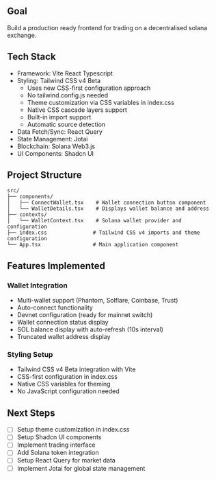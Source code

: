 ## Goal

Build a production ready frontend for trading on a decentralised solana exchange.

## Tech Stack

- Framework: Vite React Typescript
- Styling: Tailwind CSS v4 Beta
  - Uses new CSS-first configuration approach
  - No tailwind.config.js needed
  - Theme customization via CSS variables in index.css
  - Native CSS cascade layers support
  - Built-in import support
  - Automatic source detection
- Data Fetch/Sync: React Query
- State Management: Jotai
- Blockchain: Solana Web3.js
- UI Components: Shadcn UI

## Project Structure

```
src/
├── components/
│   ├── ConnectWallet.tsx    # Wallet connection button component
│   └── WalletDetails.tsx    # Displays wallet balance and address
├── contexts/
│   └── WalletContext.tsx    # Solana wallet provider and configuration
├── index.css               # Tailwind CSS v4 imports and theme configuration
└── App.tsx                 # Main application component
```

## Features Implemented

### Wallet Integration

- Multi-wallet support (Phantom, Solflare, Coinbase, Trust)
- Auto-connect functionality
- Devnet configuration (ready for mainnet switch)
- Wallet connection status display
- SOL balance display with auto-refresh (10s interval)
- Truncated wallet address display

### Styling Setup

- Tailwind CSS v4 Beta integration with Vite
- CSS-first configuration in index.css
- Native CSS variables for theming
- No JavaScript configuration needed

## Next Steps

- [ ] Setup theme customization in index.css
- [ ] Setup Shadcn UI components
- [ ] Implement trading interface
- [ ] Add Solana token integration
- [ ] Setup React Query for market data
- [ ] Implement Jotai for global state management
